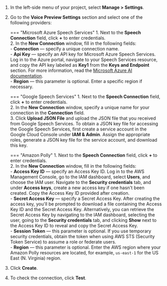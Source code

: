 1. In the left-side menu of your project, select **Manage > Settings**.
2. Go to the **Voice Preview Settings** section and select one of the following providers:

    === "Microsoft Azure Speech Services"
        1. Next to the **Speech Connection** field, click **+** to enter credentials.<br>
        2. In the **New Connection** window, fill in the following fields:<br>
            - **Connection** — specify a unique connection name.<br>
            - **Api Key** — specify an API key for Microsoft Azure Speech Services. Log in to the Azure portal, navigate to your Speech Services resource, and copy the API key labeled as **Key1** from the **Keys and Endpoint** section. For more information, read the [Microsoft Azure AI documentation](https://learn.microsoft.com/en-us/azure/ai-services/openai/text-to-speech-quickstart?tabs=command-line#set-up).<br>
            - **Region** — this parameter is optional. Enter a specific region if necessary.<br>

    === "Google Speech Services"
        1. Next to the **Speech Connection** field, click **+** to enter credentials.<br>
        2. In the **New Connection** window, specify a unique name for your connection in the **Connection** field.<br>
        3. Click **Upload JSON File** and upload the JSON file that you received from Google Speech Services. To obtain a JSON key file for accessing the Google Speech Services, first create a service account in the Google Cloud Console under **IAM & Admin**. Assign the appropriate roles, generate a JSON key file for the service account, and download this key.<br>
 
    === "Amazon Polly"
        1. Next to the **Speech Connection** field, click **+** to enter credentials.<br>
        2. In the **New Connection** window, fill in the following fields:<br>
            - **Access Key ID** — specify an Access Key ID. Log in to the AWS Management Console, go to the IAM dashboard, select **Users**, and choose the IAM user. Navigate to the **Security credentials** tab, and under **Access keys**, create a new access key if one hasn't been created. Copy the Access Key ID provided after creation.<br>
            - **Secret Access Key** — specify a Secret Access Key. After creating the access key, you'll be prompted to download a file containing the Access Key ID and the Secret Access Key. Alternatively, you can retrieve the Secret Access Key by navigating to the IAM dashboard, selecting the user, going to the **Security credentials** tab, and clicking **Show** next to the Access Key ID to reveal and copy the Secret Access Key.<br>
            - **Session Token** — this parameter is optional. If you use temporary security credentials, obtain the token when using AWS STS (Security Token Service) to assume a role or federate users.<br>
            - **Region** — this parameter is optional. Enter the AWS region where your Amazon Polly resources are located, for example, `us-east-1` for the US East (N. Virginia) region.<br>

3. Click **Create**.
4. To check the connection, click **Test**.